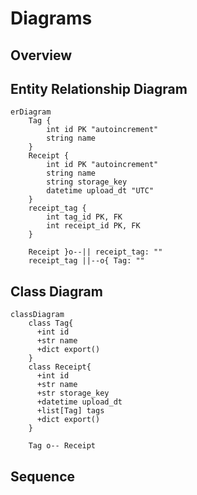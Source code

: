 # Diagrams
## Overview
## Entity Relationship Diagram
```mermaid
erDiagram
    Tag {
        int id PK "autoincrement"
        string name
    }
    Receipt {
        int id PK "autoincrement"
        string name
        string storage_key
        datetime upload_dt "UTC"
    }
    receipt_tag {
        int tag_id PK, FK
        int receipt_id PK, FK
    }

    Receipt }o--|| receipt_tag: ""
    receipt_tag ||--o{ Tag: ""
```

## Class Diagram
```mermaid
classDiagram
    class Tag{
      +int id
      +str name
      +dict export()
    }
    class Receipt{
      +int id
      +str name
      +str storage_key
      +datetime upload_dt
      +list[Tag] tags
      +dict export()
    }

    Tag o-- Receipt
```

## Sequence